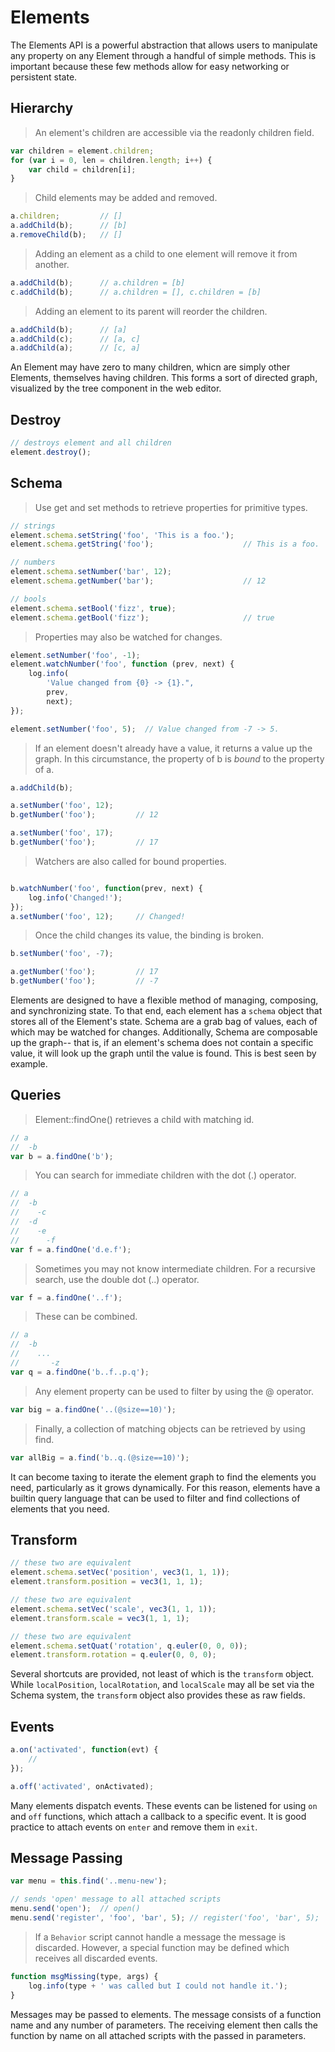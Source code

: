 # Elements

The Elements API is a powerful abstraction that allows users to manipulate any property on any Element through a handful of simple methods. This is important because these few methods allow for easy networking or persistent state.

## Hierarchy

> An element's children are accessible via the readonly children field.

```javascript
var children = element.children;
for (var i = 0, len = children.length; i++) {
    var child = children[i];
}
```

> Child elements may be added and removed.

```javascript
a.children;         // []
a.addChild(b);      // [b]
a.removeChild(b);   // []
```

> Adding an element as a child to one element will remove it from another.

```javascript
a.addChild(b);      // a.children = [b]
c.addChild(b);      // a.children = [], c.children = [b]
```

> Adding an element to its parent will reorder the children.

```javascript
a.addChild(b);      // [a]
a.addChild(c);      // [a, c]
a.addChild(a);      // [c, a]
```

An Element may have zero to many children, whicn are simply other Elements, themselves having children. This forms a sort of directed graph, visualized by the tree component in the web editor.

## Destroy

```javascript
// destroys element and all children
element.destroy();
```

## Schema

> Use get and set methods to retrieve properties for primitive types.

```javascript
// strings
element.schema.setString('foo', 'This is a foo.');
element.schema.getString('foo');                    // This is a foo.

// numbers
element.schema.setNumber('bar', 12);
element.schema.getNumber('bar');                    // 12

// bools
element.schema.setBool('fizz', true);
element.schema.getBool('fizz');                     // true
```

> Properties may also be watched for changes.

```javascript
element.setNumber('foo', -1);
element.watchNumber('foo', function (prev, next) {
    log.info(
        'Value changed from {0} -> {1}.",
        prev,
        next);
});

element.setNumber('foo', 5);  // Value changed from -7 -> 5.
```

> If an element doesn't already have a value, it returns a value up the graph. In this circumstance, the property of b is _bound_ to the property of a.

```javascript
a.addChild(b);

a.setNumber('foo', 12);
b.getNumber('foo');         // 12

a.setNumber('foo', 17);
b.getNumber('foo');         // 17
```

> Watchers are also called for bound properties.

```javascript

b.watchNumber('foo', function(prev, next) {
    log.info('Changed!');
});
a.setNumber('foo', 12);     // Changed!

```

> Once the child changes its value, the binding is broken.

```javascript
b.setNumber('foo', -7);

a.getNumber('foo');         // 17
b.getNumber('foo');         // -7
```

Elements are designed to have a flexible method of managing, composing, and synchronizing state. To that end, each element has a `schema` object that stores all of the Element's state. Schema are a grab bag of values, each of which may be watched for changes. Additionally, Schema are composable up the graph-- that is, if an element's schema does not contain a specific value, it will look up the graph until the value is found. This is best seen by example.

## Queries

> Element::findOne() retrieves a child with matching id.

```javascript
// a
//  -b
var b = a.findOne('b');
```

> You can search for immediate children with the dot (.) operator.

```javascript
// a
//  -b
//    -c
//  -d
//    -e
//      -f
var f = a.findOne('d.e.f');
```

> Sometimes you may not know intermediate children. For a recursive search, use the double dot (..) operator.

```javascript
var f = a.findOne('..f');
```

> These can be combined.

```javascript
// a
//  -b
//    ...
//       -z
var q = a.findOne('b..f..p.q');
```

> Any element property can be used to filter by using the @ operator.

```javascript
var big = a.findOne('..(@size==10)');
```

> Finally, a collection of matching objects can be retrieved by using find.

```javascript
var allBig = a.find('b..q.(@size==10)');
```

It can become taxing to iterate the element graph to find the elements you need, particularly as it grows dynamically. For this reason, elements have a builtin query language that can be used to filter and find collections of elements that you need.

## Transform

```javascript
// these two are equivalent
element.schema.setVec('position', vec3(1, 1, 1));
element.transform.position = vec3(1, 1, 1);

// these two are equivalent
element.schema.setVec('scale', vec3(1, 1, 1));
element.transform.scale = vec3(1, 1, 1);

// these two are equivalent
element.schema.setQuat('rotation', q.euler(0, 0, 0));
element.transform.rotation = q.euler(0, 0, 0);
```

Several shortcuts are provided, not least of which is the `transform` object. While `localPosition`, `localRotation`, and `localScale` may all be set via the Schema system, the `transform` object also provides these as raw fields.

## Events

```javascript
a.on('activated', function(evt) {
	// 
});

a.off('activated', onActivated);
```

Many elements dispatch events. These events can be listened for using `on` and `off` functions, which attach a callback to a specific event. It is good practice to attach events on `enter` and remove them in `exit`.

## Message Passing

```javascript
var menu = this.find('..menu-new');

// sends 'open' message to all attached scripts
menu.send('open');	// open()
menu.send('register', 'foo', 'bar', 5); // register('foo', 'bar', 5);
```

> If a `Behavior` script cannot handle a message the message is discarded. However, a special function may be defined which receives all discarded events.

```javascript
function msgMissing(type, args) {
	log.info(type + ' was called but I could not handle it.');
}
```

Messages may be passed to elements. The message consists of a function name and any number of parameters. The receiving element then calls the function by name on all attached scripts with the passed in parameters.
